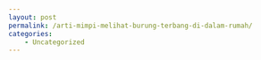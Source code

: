 ```yaml
---
layout: post
permalink: /arti-mimpi-melihat-burung-terbang-di-dalam-rumah/
categories:
    - Uncategorized
---
```


